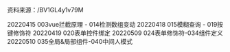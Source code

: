 <!--
 * @Author: Liangbw
 * @Date: 2022-04-14 17:52:34
 * @LastEditors: Liangbw
 * @LastEditTime: 2022-05-10 15:27:33
 * @Description: Vue.js入门学习记录
-->
####
资料来源：/BV1GL4y1v79M

20220415 003vue拦截原理 - 014检测数组变动
20220418 015模糊查询 - 019按键修饰符
20220419 020表单控件绑定
20220509 024表单修饰符-034组件定义
20220510 035全局&局部组件-040中间人模式